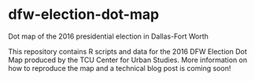 # dfw-election-dot-map
Dot map of the 2016 presidential election in Dallas-Fort Worth

This repository contains R scripts and data for the 2016 DFW Election Dot Map produced by the TCU Center for Urban Studies.  More information on how to reproduce the map and a technical blog post is coming soon!
